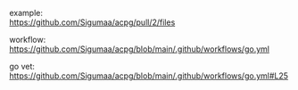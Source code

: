 example:  
https://github.com/Sigumaa/acpg/pull/2/files

workflow:  
https://github.com/Sigumaa/acpg/blob/main/.github/workflows/go.yml

go vet:  
https://github.com/Sigumaa/acpg/blob/main/.github/workflows/go.yml#L25
